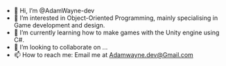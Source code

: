 - 👋 Hi, I’m @AdamWayne-dev
- 👀 I’m interested in Object-Oriented Programming, mainly specialising in Game development and design.
- 🌱 I’m currently learning how to make games with the Unity engine using C#.
- 💞️ I’m looking to collaborate on ...
- 📫 How to reach me: Email me at Adamwayne.dev@Gmail.com

<!---
AdamWayne-dev/AdamWayne-dev is a ✨ special ✨ repository because its `README.md` (this file) appears on your GitHub profile.
You can click the Preview link to take a look at your changes.
--->
